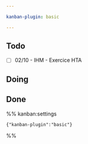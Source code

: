 ```yaml
---

kanban-plugin: basic

---
```


## Todo

- [ ] 02/10 - IHM - Exercice HTA


## Doing



## Done





%% kanban:settings
```
{"kanban-plugin":"basic"}
```
%%